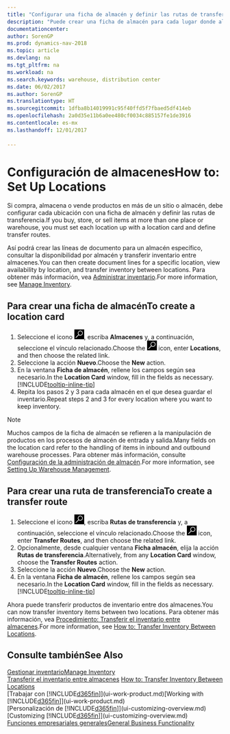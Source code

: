 ```yaml
---
title: "Configurar una ficha de almacén y definir las rutas de transferencia"
description: "Puede crear una ficha de almacén para cada lugar donde almacene productos de inventario, por ejemplo, un almacén o un centro de distribución, y configurar rutas para transferir los productos entre almacenes."
documentationcenter: 
author: SorenGP
ms.prod: dynamics-nav-2018
ms.topic: article
ms.devlang: na
ms.tgt_pltfrm: na
ms.workload: na
ms.search.keywords: warehouse, distribution center
ms.date: 06/02/2017
ms.author: SorenGP
ms.translationtype: HT
ms.sourcegitcommit: 1dfba8b14019991c95f40ffd5f7fbaed5df414eb
ms.openlocfilehash: 2a0d35e11b6a0ee480cf0034c885157fe1de3916
ms.contentlocale: es-mx
ms.lasthandoff: 12/01/2017

---
```

# <a name="how-to-set-up-locations"></a><span data-ttu-id="64c4d-103">Configuración de almacenes</span><span class="sxs-lookup"><span data-stu-id="64c4d-103">How to: Set Up Locations</span></span>
<span data-ttu-id="64c4d-104">Si compra, almacena o vende productos en más de un sitio o almacén, debe configurar cada ubicación con una ficha de almacén y definir las rutas de transferencia.</span><span class="sxs-lookup"><span data-stu-id="64c4d-104">If you buy, store, or sell items at more than one place or warehouse, you must set each location up with a location card and define transfer routes.</span></span>

<span data-ttu-id="64c4d-105">Así podrá crear las líneas de documento para un almacén específico, consultar la disponibilidad por almacén y transferir inventario entre almacenes.</span><span class="sxs-lookup"><span data-stu-id="64c4d-105">You can then create document lines for a specific location, view availability by location, and transfer inventory between locations.</span></span> <span data-ttu-id="64c4d-106">Para obtener más información, vea [Administrar inventario](inventory-manage-inventory.md).</span><span class="sxs-lookup"><span data-stu-id="64c4d-106">For more information, see [Manage Inventory](inventory-manage-inventory.md).</span></span>

## <a name="to-create-a-location-card"></a><span data-ttu-id="64c4d-107">Para crear una ficha de almacén</span><span class="sxs-lookup"><span data-stu-id="64c4d-107">To create a location card</span></span>
1. <span data-ttu-id="64c4d-108">Seleccione el icono ![Buscar página o informe](media/ui-search/search_small.png "icono Buscar página o informe"), escriba **Almacenes** y, a continuación, seleccione el vínculo relacionado.</span><span class="sxs-lookup"><span data-stu-id="64c4d-108">Choose the ![Search for Page or Report](media/ui-search/search_small.png "Search for Page or Report icon") icon, enter **Locations**, and then choose the related link.</span></span>
2. <span data-ttu-id="64c4d-109">Seleccione la acción **Nuevo**.</span><span class="sxs-lookup"><span data-stu-id="64c4d-109">Choose the **New** action.</span></span>
3. <span data-ttu-id="64c4d-110">En la ventana **Ficha de almacén**, rellene los campos según sea necesario.</span><span class="sxs-lookup"><span data-stu-id="64c4d-110">In the **Location Card** window, fill in the fields as necessary.</span></span> [!INCLUDE[tooltip-inline-tip](includes/tooltip-inline-tip_md.md)]
4. <span data-ttu-id="64c4d-111">Repita los pasos 2 y 3 para cada almacén en el que desea guardar el inventario.</span><span class="sxs-lookup"><span data-stu-id="64c4d-111">Repeat steps 2 and 3 for every location where you want to keep inventory.</span></span>

> [!NOTE]  
> <span data-ttu-id="64c4d-112">Muchos campos de la ficha de almacén se refieren a la manipulación de productos en los procesos de almacén de entrada y salida.</span><span class="sxs-lookup"><span data-stu-id="64c4d-112">Many fields on the location card refer to the handling of items in inbound and outbound warehouse processes.</span></span> <span data-ttu-id="64c4d-113">Para obtener más información, consulte [Configuración de la administración de almacén](warehouse-setup-warehouse.md).</span><span class="sxs-lookup"><span data-stu-id="64c4d-113">For more information, see [Setting Up Warehouse Management](warehouse-setup-warehouse.md).</span></span>

## <a name="to-create-a-transfer-route"></a><span data-ttu-id="64c4d-114">Para crear una ruta de transferencia</span><span class="sxs-lookup"><span data-stu-id="64c4d-114">To create a transfer route</span></span>
1. <span data-ttu-id="64c4d-115">Seleccione el icono ![Buscar página o informe](media/ui-search/search_small.png "icono Buscar página o informe"), escriba **Rutas de transferencia** y, a continuación, seleccione el vínculo relacionado.</span><span class="sxs-lookup"><span data-stu-id="64c4d-115">Choose the ![Search for Page or Report](media/ui-search/search_small.png "Search for Page or Report icon") icon, enter **Transfer Routes**, and then choose the related link.</span></span>
2. <span data-ttu-id="64c4d-116">Opcionalmente, desde cualquier ventana **Ficha almacén**, elija la acción **Rutas de transferencia**.</span><span class="sxs-lookup"><span data-stu-id="64c4d-116">Alternatively, from any **Location Card** window, choose the **Transfer Routes** action.</span></span>
3. <span data-ttu-id="64c4d-117">Seleccione la acción **Nuevo**.</span><span class="sxs-lookup"><span data-stu-id="64c4d-117">Choose the **New** action.</span></span>
4. <span data-ttu-id="64c4d-118">En la ventana **Ficha de almacén**, rellene los campos según sea necesario.</span><span class="sxs-lookup"><span data-stu-id="64c4d-118">In the **Location Card** window, fill in the fields as necessary.</span></span> [!INCLUDE[tooltip-inline-tip](includes/tooltip-inline-tip_md.md)]

<span data-ttu-id="64c4d-119">Ahora puede transferir productos de inventario entre dos almacenes.</span><span class="sxs-lookup"><span data-stu-id="64c4d-119">You can now transfer inventory items between two locations.</span></span> <span data-ttu-id="64c4d-120">Para obtener más información, vea [Procedimiento: Transferir el inventario entre almacenes](inventory-how-transfer-between-locations.md).</span><span class="sxs-lookup"><span data-stu-id="64c4d-120">For more information, see [How to: Transfer Inventory Between Locations](inventory-how-transfer-between-locations.md).</span></span>    

## <a name="see-also"></a><span data-ttu-id="64c4d-121">Consulte también</span><span class="sxs-lookup"><span data-stu-id="64c4d-121">See Also</span></span>
[<span data-ttu-id="64c4d-122">Gestionar inventario</span><span class="sxs-lookup"><span data-stu-id="64c4d-122">Manage Inventory</span></span>](inventory-manage-inventory.md)  
<span data-ttu-id="64c4d-123">[Transferir el inventario entre almacenes](inventory-how-transfer-between-locations.md)  </span><span class="sxs-lookup"><span data-stu-id="64c4d-123">[How to: Transfer Inventory Between Locations](inventory-how-transfer-between-locations.md)  </span></span>  
<span data-ttu-id="64c4d-124">[Trabajar con [!INCLUDE[d365fin](includes/d365fin_md.md)]](ui-work-product.md)</span><span class="sxs-lookup"><span data-stu-id="64c4d-124">[Working with [!INCLUDE[d365fin](includes/d365fin_md.md)]](ui-work-product.md)</span></span>  
<span data-ttu-id="64c4d-125">[Personalización de [!INCLUDE[d365fin](includes/d365fin_md.md)]](ui-customizing-overview.md)</span><span class="sxs-lookup"><span data-stu-id="64c4d-125">[Customizing [!INCLUDE[d365fin](includes/d365fin_md.md)]](ui-customizing-overview.md)</span></span>  
[<span data-ttu-id="64c4d-126">Funciones empresariales generales</span><span class="sxs-lookup"><span data-stu-id="64c4d-126">General Business Functionality</span></span>](ui-across-business-areas.md)

